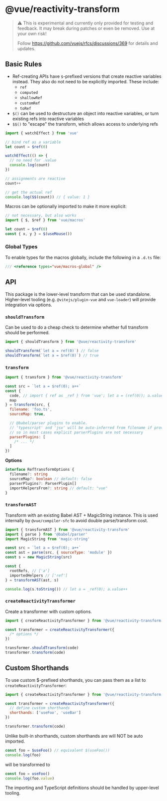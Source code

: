 # @vue/reactivity-transform

> ⚠️ This is experimental and currently only provided for testing and feedback. It may break during patches or even be removed. Use at your own risk!
>
> Follow https://github.com/vuejs/rfcs/discussions/369 for details and updates.

## Basic Rules

- Ref-creating APIs have `$`-prefixed versions that create reactive variables instead. They also do not need to be explicitly imported. These include:
  - `ref`
  - `computed`
  - `shallowRef`
  - `customRef`
  - `toRef`
- `$()` can be used to destructure an object into reactive variables, or turn existing refs into reactive variables
- `$$()` to "escape" the transform, which allows access to underlying refs

```js
import { watchEffect } from 'vue'

// bind ref as a variable
let count = $ref(0)

watchEffect(() => {
  // no need for .value
  console.log(count)
})

// assignments are reactive
count++

// get the actual ref
console.log($$(count)) // { value: 1 }
```

Macros can be optionally imported to make it more explicit:

```js
// not necessary, but also works
import { $, $ref } from 'vue/macros'

let count = $ref(0)
const { x, y } = $(useMouse())
```

### Global Types

To enable types for the macros globally, include the following in a `.d.ts` file:

```ts
/// <reference types="vue/macros-global" />
```

## API

This package is the lower-level transform that can be used standalone. Higher-level tooling (e.g. `@vitejs/plugin-vue` and `vue-loader`) will provide integration via options.

### `shouldTransform`

Can be used to do a cheap check to determine whether full transform should be performed.

```js
import { shouldTransform } from '@vue/reactivity-transform'

shouldTransform(`let a = ref(0)`) // false
shouldTransform(`let a = $ref(0)`) // true
```

### `transform`

```js
import { transform } from '@vue/reactivity-transform'

const src = `let a = $ref(0); a++`
const {
  code, // import { ref as _ref } from 'vue'; let a = (ref(0)); a.value++"
  map
} = transform(src, {
  filename: 'foo.ts',
  sourceMap: true,

  // @babel/parser plugins to enable.
  // 'typescript' and 'jsx' will be auto-inferred from filename if provided,
  // so in most cases explicit parserPlugins are not necessary
  parserPlugins: [
    /* ... */
  ]
})
```

**Options**

```ts
interface RefTransformOptions {
  filename?: string
  sourceMap?: boolean // default: false
  parserPlugins?: ParserPlugin[]
  importHelpersFrom?: string // default: "vue"
}
```

### `transformAST`

Transform with an existing Babel AST + MagicString instance. This is used internally by `@vue/compiler-sfc` to avoid double parse/transform cost.

```js
import { transformAST } from '@vue/reactivity-transform'
import { parse } from '@babel/parser'
import MagicString from 'magic-string'

const src = `let a = $ref(0); a++`
const ast = parse(src, { sourceType: 'module' })
const s = new MagicString(src)

const {
  rootRefs, // ['a']
  importedHelpers // ['ref']
} = transformAST(ast, s)

console.log(s.toString()) // let a = _ref(0); a.value++
```

### `createReactivityTransformer`

Create a transformer with custom options.

```js
import { createReactivityTransformer } from '@vue/reactivity-transform'

const transformer = createReactivityTransformer({
  /* options */
})

transformer.shouldTransform(code)
transformer.transform(code)
```

## Custom Shorthands

To use custom $-prefixed shorthands, you can pass them as a list to `createReactivityTransformer`:

```js
import { createReactivityTransformer } from '@vue/reactivity-transform'

const transformer = createReactivityTransformer({
  // define custom shorthands
  shorthands: ['useFoo', 'useBar']
})

transformer.transform(code)
```

Unlike built-in shorthands, custom shorthands are will NOT be auto imported.

```ts
const foo = $useFoo() // equivalent $(useFoo())
console.log(foo)
```

will be transformed to

```ts
const foo = useFoo()
console.log(foo.value)
```

The importing and TypeScript definitions should be handled by upper-level tooling.
